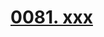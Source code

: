 # [0081. xxx](https://github.com/tnotesjs/TNotes.react/tree/main/notes/0081.%20xxx)

<!-- region:toc -->



<!-- endregion:toc -->
